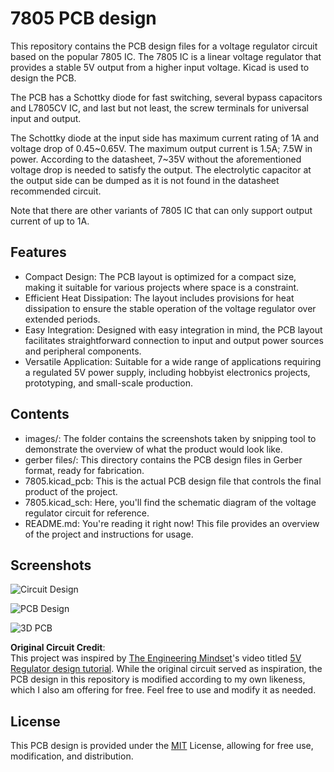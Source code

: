 
# 7805 PCB design

This repository contains the PCB design files for a voltage regulator circuit based on the popular 7805 IC. The 7805 IC is a linear voltage regulator that provides a stable 5V output from a higher input voltage. Kicad is used to design the PCB.

The PCB has a Schottky diode for fast switching, several bypass capacitors and L7805CV IC, and last but not least, the screw terminals for universal input and output. 

The Schottky diode at the input side has maximum current rating of 1A and voltage drop of 0.45\~0.65V. The maximum output current is 1.5A; 7.5W in power. According to the datasheet, 7~35V without the aforementioned voltage drop is needed to satisfy the output. The electrolytic capacitor at the output side can be dumped as it is not found in the datasheet recommended circuit.

Note that there are other variants of 7805 IC that can only support output current of up to 1A.








## Features

- Compact Design: The PCB layout is optimized for a compact size, making it suitable for various projects where space is a constraint.
- Efficient Heat Dissipation: The layout includes provisions for heat dissipation to ensure the stable operation of the voltage regulator over extended periods.
- Easy Integration: Designed with easy integration in mind, the PCB layout facilitates straightforward connection to input and output power sources and peripheral components.
- Versatile Application: Suitable for a wide range of applications requiring a regulated 5V power supply, including hobbyist electronics projects, prototyping, and small-scale production.
## Contents

- images/: The folder contains the screenshots taken by snipping tool to demonstrate the overview of what the product would look like.
- gerber files/: This directory contains the PCB design files in Gerber format, ready for fabrication.
- 7805.kicad_pcb: This is the actual PCB design file that controls the final product of the project.
- 7805.kicad_sch: Here, you'll find the schematic diagram of the voltage regulator circuit for reference.
- README.md: You're reading it right now! This file provides an overview of the project and instructions for usage.
## Screenshots

![Circuit Design]()

![PCB Design]()

![3D PCB]()



**Original Circuit Credit**:  
This project was inspired by [The Engineering Mindset](https://www.youtube.com/@EngineeringMindset)'s video titled [5V Regulator design tutorial](https://www.youtube.com/watch?v=d-j0onzzuNQ). While the original circuit served as inspiration, the PCB design in this repository is modified according to my own likeness, which I also am offering for free. Feel free to use and modify it as needed.

## License

This PCB design is provided under the [MIT](https://choosealicense.com/licenses/mit/) License, allowing for free use, modification, and distribution.